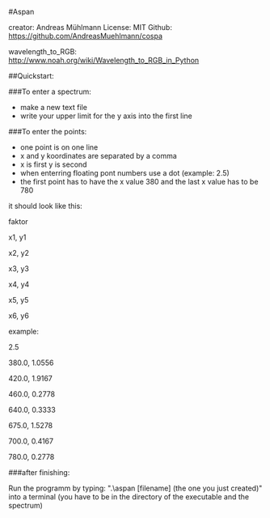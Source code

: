 #Aspan

creator: Andreas Mühlmann 
License: MIT 
Github: https://github.com/AndreasMuehlmann/cospa

wavelength_to_RGB: http://www.noah.org/wiki/Wavelength_to_RGB_in_Python

##Quickstart: 

###To enter a spectrum: 
- make a new text file
- write your upper limit for the y axis into the first line

###To enter the points: 
- one point is on one line
- x and y koordinates are separated by a comma
- x is first y is second
- when enterring floating pont numbers use a dot (example: 2.5)
- the first point has to have the x value 380 and the last x value has to be 780

it should look like this: 

faktor 

x1, y1 

x2, y2 

x3, y3 

x4, y4 

x5, y5 

x6, y6 

example: 

2.5 

380.0, 1.0556 

420.0, 1.9167 

460.0, 0.2778 

640.0, 0.3333 

675.0, 1.5278 

700.0, 0.4167 

780.0, 0.2778 

###after finishing: 

Run the programm by typing:
".\aspan [filename] (the one you just created)"
into a terminal (you have to be in the directory of the executable and the spectrum)
